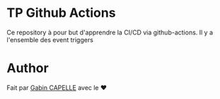 # TP Github Actions

Ce repository à pour but d'apprendre la CI/CD via github-actions. Il y a l'ensemble des event triggers

# Author

Fait par [Gabin CAPELLE](https://github.com/CapelleGab) avec le ❤️
